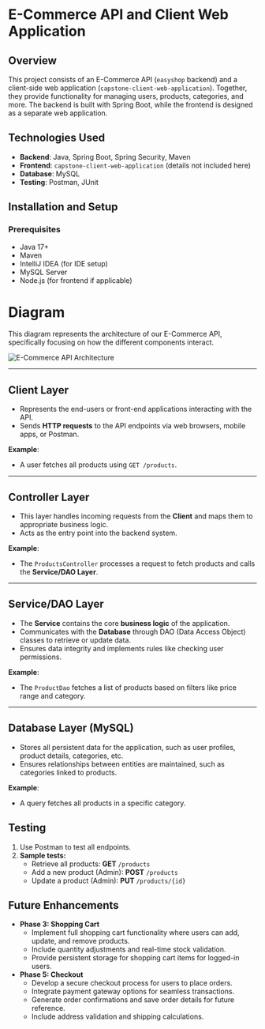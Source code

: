 # E-Commerce API and Client Web Application

## Overview
This project consists of an E-Commerce API (`easyshop` backend) and a client-side web application (`capstone-client-web-application`). Together, they provide functionality for managing users, products, categories, and more. The backend is built with Spring Boot, while the frontend is designed as a separate web application.

## Technologies Used
- **Backend**: Java, Spring Boot, Spring Security, Maven
- **Frontend**: `capstone-client-web-application` (details not included here)
- **Database**: MySQL
- **Testing**: Postman, JUnit

## Installation and Setup

### Prerequisites
- Java 17+
- Maven
- IntelliJ IDEA (for IDE setup)
- MySQL Server
- Node.js (for frontend if applicable)

# Diagram

This diagram represents the architecture of our E-Commerce API, specifically focusing on how the different components interact.

![E-Commerce API Architecture](path/to/your/diagram/image.png)

---

## **Client Layer**

- Represents the end-users or front-end applications interacting with the API.
- Sends **HTTP requests** to the API endpoints via web browsers, mobile apps, or Postman.

**Example**:
- A user fetches all products using `GET /products`.

---

## **Controller Layer**

- This layer handles incoming requests from the **Client** and maps them to appropriate business logic.
- Acts as the entry point into the backend system.

**Example**:
- The `ProductsController` processes a request to fetch products and calls the **Service/DAO Layer**.

---

## **Service/DAO Layer**

- The **Service** contains the core **business logic** of the application.
- Communicates with the **Database** through DAO (Data Access Object) classes to retrieve or update data.
- Ensures data integrity and implements rules like checking user permissions.

**Example**:
- The `ProductDao` fetches a list of products based on filters like price range and category.

---

## **Database Layer (MySQL)**

- Stores all persistent data for the application, such as user profiles, product details, categories, etc.
- Ensures relationships between entities are maintained, such as categories linked to products.

**Example**:
- A query fetches all products in a specific category.
## Testing
1. Use Postman to test all endpoints.
2. **Sample tests:**
   - Retrieve all products: **GET** `/products`
   - Add a new product (Admin): **POST** `/products`
   - Update a product (Admin): **PUT** `/products/{id}`

## Future Enhancements
- **Phase 3: Shopping Cart**
  - Implement full shopping cart functionality where users can add, update, and remove products.
  - Include quantity adjustments and real-time stock validation.
  - Provide persistent storage for shopping cart items for logged-in users.
- **Phase 5: Checkout**
  - Develop a secure checkout process for users to place orders.
  - Integrate payment gateway options for seamless transactions.
  - Generate order confirmations and save order details for future reference.
  - Include address validation and shipping calculations.
